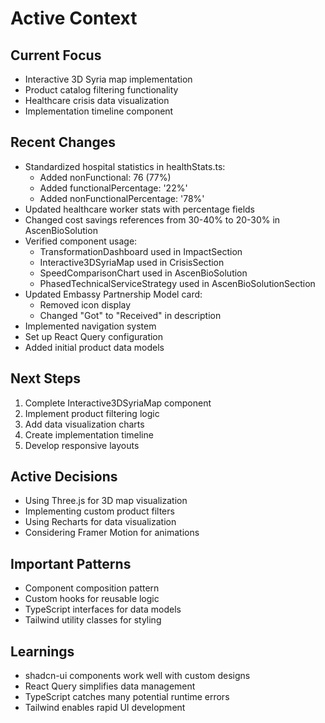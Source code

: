 # Active Context

## Current Focus
- Interactive 3D Syria map implementation
- Product catalog filtering functionality
- Healthcare crisis data visualization
- Implementation timeline component

## Recent Changes
- Standardized hospital statistics in healthStats.ts:
  - Added nonFunctional: 76 (77%)
  - Added functionalPercentage: '22%'
  - Added nonFunctionalPercentage: '78%'
- Updated healthcare worker stats with percentage fields
- Changed cost savings references from 30-40% to 20-30% in AscenBioSolution
- Verified component usage:
  - TransformationDashboard used in ImpactSection
  - Interactive3DSyriaMap used in CrisisSection  
  - SpeedComparisonChart used in AscenBioSolution
  - PhasedTechnicalServiceStrategy used in AscenBioSolutionSection
- Updated Embassy Partnership Model card:
  - Removed icon display
  - Changed "Got" to "Received" in description
- Implemented navigation system
- Set up React Query configuration
- Added initial product data models

## Next Steps
1. Complete Interactive3DSyriaMap component
2. Implement product filtering logic
3. Add data visualization charts
4. Create implementation timeline
5. Develop responsive layouts

## Active Decisions
- Using Three.js for 3D map visualization
- Implementing custom product filters
- Using Recharts for data visualization
- Considering Framer Motion for animations

## Important Patterns
- Component composition pattern
- Custom hooks for reusable logic
- TypeScript interfaces for data models
- Tailwind utility classes for styling

## Learnings
- shadcn-ui components work well with custom designs
- React Query simplifies data management
- TypeScript catches many potential runtime errors
- Tailwind enables rapid UI development
